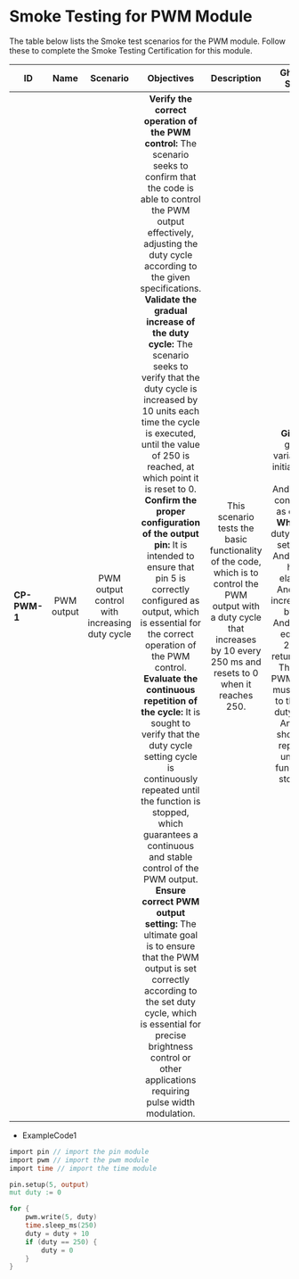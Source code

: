# Smoke Testing for PWM Module

The table below lists the Smoke test scenarios for the PWM module. Follow these to complete the Smoke Testing Certification for this module.
  

| ID            | Name                               | Scenario              | Objectives 																																																																																																																																																																																																																																											                  | Description 																																																																																																																										 | Gherkin Steps 																																																																																																										| Steps    																																																																																																																																																																																																																																																																													   | Code Example |
| ------------- | :------:                           | :------:              | :------:   																																																																																																																																																																																																																																											                  | :------:    																																																																																																																										 | :------:      																																																																																																										| :------: 																																																																																																																																																																																																																																																																													   | :------:     |
| **CP-PWM-1**  | PWM output | PWM output control with increasing duty cycle| **Verify the correct operation of the PWM control:** The scenario seeks to confirm that the code is able to control the PWM output effectively, adjusting the duty cycle according to the given specifications. <br>**Validate the gradual increase of the duty cycle:** The scenario seeks to verify that the duty cycle is increased by 10 units each time the cycle is executed, until the value of 250 is reached, at which point it is reset to 0. <br>**Confirm the proper configuration of the output pin:** It is intended to ensure that pin 5 is correctly configured as output, which is essential for the correct operation of the PWM control. <br>**Evaluate the continuous repetition of the cycle:** It is sought to verify that the duty cycle setting cycle is continuously repeated until the function is stopped, which guarantees a continuous and stable control of the PWM output. <br>**Ensure correct PWM output setting:** The ultimate goal is to ensure that the PWM output is set correctly according to the set duty cycle, which is essential for precise brightness control or other applications requiring pulse width modulation.  | This scenario tests the basic functionality of the code, which is to control the PWM output with a duty cycle that increases by 10 every 250 ms and resets to 0 when it reaches 250. | **Given** a global variable val initialized to 0.<br>And pin 5 is configured as output. <br>**When** the duty cycle is set to val. <br>And 250ms have elapsed. <br>And val is incremented by 10. <br>And if val is equal to 250, it returns to 0. <br>Then the PWM output must be set to the new duty cycle. <br>And this should be repeated until the function is stopped.| 1.Initialize global variable val to 0. <br>2.Configure pin 5 as an output. <br>3.Set the duty cycle to the value of val. <br>4.Wait for 250 milliseconds. <br>5.Increment val by 10. <br>6.If val is equal to 250, reset it to 0. <br>7.Configure the PWM output to the new duty cycle. <br>8.Repeat steps 3-7 continuously until the function is stopped.| <br>**1. Correct PWM Output Control:**<br>The PWM output is controlled effectively, adjusting the duty cycle according to the specified increments.<br>The duty cycle changes smoothly and accurately as the code executes. <br>**2. Gradual Increase of Duty Cycle:**<br>The duty cycle increases by 10 units each time the cycle executes.<br>The duty cycle reaches the maximum value of 250 and then resets to 0. <br>**3. Proper Configuration of Output Pin:**<br>Pin 5 is correctly configured as an output, enabling the PWM control. <br>The output pin functions as expected, reflecting the changes in duty cycle.<br>**4. Continuous Cycle Repetition:**<br>The duty cycle adjustment cycle repeats continuously until the function is stopped.<br>The repetition is consistent and uninterrupted, ensuring stable and continuous PWM control. <br>**5. Accurate PWM Output Adjustment:**<br>The PWM output is adjusted correctly according to the established duty cycle.<br>The luminosity or other applications that require pulse width modulation are controlled precisely.| ExampleCode1 |
	  
-   ExampleCode1

```v
import pin // import the pin module
import pwm // import the pwm module
import time // import the time module

pin.setup(5, output)
mut duty := 0

for {
	pwm.write(5, duty)
	time.sleep_ms(250)
	duty = duty + 10
	if (duty == 250) {
		duty = 0
	}
}
```